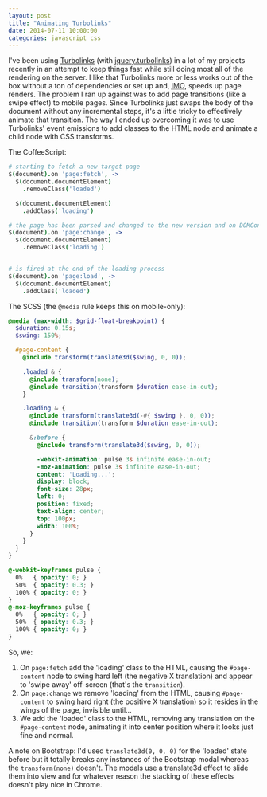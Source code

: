 ```yaml
---
layout: post
title: "Animating Turbolinks"
date: 2014-07-11 10:00:00
categories: javascript css
---
```


I've been using [Turbolinks](https://github.com/rails/turbolinks/) (with [jquery.turbolinks](https://github.com/kossnocorp/jquery.turbolinks)) in a lot of my projects recently in an attempt to keep things fast while still doing most all of the rendering on the server. I like that Turbolinks more or less works out of the box without a ton of dependencies or set up and, <abbr title='in my opinion'>IMO</abbr>, speeds up page renders. The problem I ran up against was to add page transitions (like a swipe effect) to mobile pages. Since Turbolinks just swaps the body of the document without any incremental steps, it's a little tricky to effectively animate that transition. The way I ended up overcoming it was to use Turbolinks' event emissions to add classes to the HTML node and animate a child node with CSS transforms.

The CoffeeScript:

```coffeescript
# starting to fetch a new target page
$(document).on 'page:fetch', ->
  $(document.documentElement)
    .removeClass('loaded')

  $(document.documentElement)
    .addClass('loading')

# the page has been parsed and changed to the new version and on DOMContentLoaded
$(document).on 'page:change', ->
  $(document.documentElement)
    .removeClass('loading')


# is fired at the end of the loading process
$(document).on 'page:load', ->
  $(document.documentElement)
    .addClass('loaded')
```

The SCSS (the `@media` rule keeps this on mobile-only):

```scss
@media (max-width: $grid-float-breakpoint) {
  $duration: 0.15s;
  $swing: 150%;

  #page-content {
    @include transform(translate3d($swing, 0, 0));

    .loaded & {
      @include transform(none);
      @include transition(transform $duration ease-in-out);
    }

    .loading & {
      @include transform(translate3d(-#{ $swing }, 0, 0));
      @include transition(transform $duration ease-in-out);

      &:before {
        @include transform(translate3d($swing, 0, 0));

        -webkit-animation: pulse 3s infinite ease-in-out;
        -moz-animation: pulse 3s infinite ease-in-out;
        content: 'Loading...';
        display: block;
        font-size: 28px;
        left: 0;
        position: fixed;
        text-align: center;
        top: 100px;
        width: 100%;
      }
    }
  }
}

@-webkit-keyframes pulse {
  0%   { opacity: 0; }
  50%  { opacity: 0.3; }
  100% { opacity: 0; }
}
@-moz-keyframes pulse {
  0%   { opacity: 0; }
  50%  { opacity: 0.3; }
  100% { opacity: 0; }
}
```

So, we:

1. On `page:fetch` add the 'loading' class to the HTML, causing the `#page-content` node to swing hard left (the negative X translation) and appear to 'swipe away' off-screen (that's the `transition`).
2. On `page:change` we remove 'loading' from the HTML, causing `#page-content` to swing hard right (the positive X translation) so it resides in the wings of the page, invisible until...
3. We add the 'loaded' class to the HTML, removing any translation on the `#page-content` node, animating it into center position where it looks just fine and normal.

A note on Bootstrap: I'd used `translate3d(0, 0, 0)` for the 'loaded' state before but it totally breaks any instances of the Bootstrap modal whereas the `transform(none)` doesn't. The modals use a translate3d effect to slide them into view and for whatever reason the stacking of these effects doesn't play nice in Chrome.
